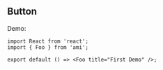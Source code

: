 ## Button

Demo:

```tsx
import React from 'react';
import { Foo } from 'ami';

export default () => <Foo title="First Demo" />;
```
